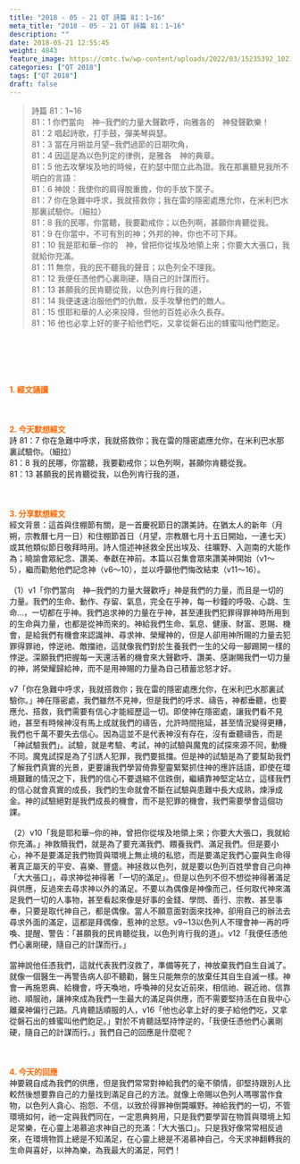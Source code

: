 ```yaml
---
title: "2018 - 05 - 21 QT 詩篇 81：1~16"
meta_title: "2018 - 05 - 21 QT 詩篇 81：1~16"
description: ""
date: 2018-05-21 12:55:45
weight: 4843
feature_image: https://cmtc.tw/wp-content/uploads/2022/03/15235392_10211799862337740_180693556567566654_o-1.webp
categories: ["QT 2018"]
tags: ["QT 2018"]
draft: false
---
```


<blockquote>詩篇 81：1~16<br />
81：1 你們當向　神─我們的力量大聲歡呼，向雅各的　神發聲歡樂！<br />
81：2 唱起詩歌，打手鼓，彈美琴與瑟。<br />
81：3 當在月朔並月望─我們過節的日期吹角，<br />
81：4 因這是為以色列定的律例，是雅各　神的典章。<br />
81：5 他去攻擊埃及地的時候，在約瑟中間立此為證。我在那裏聽見我所不明白的言語：<br />
81：6 神說：我使你的肩得脫重擔，你的手放下筐子。<br />
81：7 你在急難中呼求，我就搭救你；我在雷的隱密處應允你，在米利巴水那裏試驗你。（細拉）<br />
81：8 我的民哪，你當聽，我要勸戒你；以色列啊，甚願你肯聽從我。<br />
81：9 在你當中，不可有別的神；外邦的神，你也不可下拜。<br />
81：10 我是耶和華─你的　神，曾把你從埃及地領上來；你要大大張口，我就給你充滿。<br />
81：11 無奈，我的民不聽我的聲音；以色列全不理我。<br />
81：12 我便任憑他們心裏剛硬，隨自己的計謀而行。<br />
81：13 甚願我的民肯聽從我，以色列肯行我的道，<br />
81：14 我便速速治服他們的仇敵，反手攻擊他們的敵人。<br />
81：15 恨耶和華的人必來投降，但他的百姓必永久長存。<br />
81：16 他也必拿上好的麥子給他們吃，又拿從磐石出的蜂蜜叫他們飽足。</blockquote><br />
&nbsp;<br />
<br />
&nbsp;<br />
<br />
<span style="color: #ff6600;"><strong>1. </strong><strong>經文誦讀</strong></span><br />
<br />
<span style="color: #ff6600;"><strong> </strong></span><br />
<br />
<span style="color: #ff6600;"><strong>2. 今天默想</strong><strong>經文<br />
</strong></span>詩 81：7 你在急難中呼求，我就搭救你；我在雷的隱密處應允你，在米利巴水那裏試驗你。（細拉）<br />
81：8 我的民哪，你當聽，我要勸戒你；以色列啊，甚願你肯聽從我。<br />
81：13 甚願我的民肯聽從我，以色列肯行我的道，<br />
<br />
&nbsp;<br />
<br />
<span style="color: #ff6600;"><strong>3. 分享默想經文<br />
</strong></span>經文背景：這首與住棚節有關，是一首慶祝節日的讚美詩。在猶太人的新年（月朔，宗教曆七月一日）和住棚節首日（月望，宗教曆七月十五日開始，一連七天）或其他類似節日敬拜時用。詩人憶述神拯救全民出埃及、往曠野、入迦南的大能作為；曉諭會眾紀念、讚美、奉獻在神前。本篇以召集會眾來讚美神開始（v1～5），繼而勸勉他們記念神（v6～10），並以呼籲他們悔改結束（v11～16）。<br />
<br />
（1）v1「你們當向　神─我們的力量大聲歡呼」神是我們的力量，而且是一切的力量。我們的生命、動作、存留、氣息，完全在乎神，每一秒鐘的呼吸、心跳、生命…，一切都在乎神。我們追求神的力量在乎神，甚至連我們犯罪得罪神時所用到的生命與力量，也都是從神而來的。神給我們生命、氣息、健康、財富、恩賜、機會，是給我們有機會來認識神、尋求神、榮耀神的，但是人卻用神所賜的力量去犯罪得罪祂，悖逆祂、敵擋祂，這就像我們對於生養我們一生的父母一腳踢開一樣的悖逆。深願我們把握每一天還活著的機會來大聲歡呼、讚美、感謝賜我們一切力量的神，將榮耀歸給神，而不是用神賜的力量為自己積蓄忿怒才好。<br />
<br />
v7「你在急難中呼求，我就搭救你；我在雷的隱密處應允你，在米利巴水那裏試驗你。」神在隱密處，我們雖然不見神，但是我們的呼求、禱告，神都垂聽，也要應允、搭救，我們需要有信心才能經歷這一切。即使神在隱密處，讓我們看不見祂，甚至有時候神沒有馬上成就我們的禱告，允許時間拖延，甚至情況變得更糟，我們也千萬不要失去信心。因為這並不是代表神沒有存在，沒有垂聽禱告，而是「神試驗我們」。試驗，就是考驗、考試，神的試驗與魔鬼的試探來源不同，動機不同。魔鬼試探是為了引誘人犯罪，我們要抵擋。但是神的試驗是為了要幫助我們了解我們真實的光景，更要讓我們學習倚靠聖靈緊緊抓住神的應許話語，即使在環境艱難的情況之下，我們的信心不要退縮不信跌倒，繼續靠神堅定站立，這樣我們的信心就會真實的成長，我們的生命就會不斷在試驗與患難中長大成熟，煉淨成金。神的試驗絕對是我們成長的機會，而不是犯罪的機會，我們需要學會這個功課。<br />
<br />
（2）v10「我是耶和華─你的神，曾把你從埃及地領上來；你要大大張口，我就給你充滿。」神救贖我們，就是為了要充滿我們、餵養我們、滿足我們。但是要小心，神不是要滿足我們物質與環境上無止境的私慾，而是要滿足我們心靈與生命得著真正屬天的平安、喜樂、豐盛。神拯救以色列，就是要以色列百姓學會自己向神「大大張口」，尋求神從神得著「一切的滿足」。但是以色列不但不想從神得著滿足與供應，反過來去尋求神以外的滿足。不要以為偶像是神像而己，任何取代神來滿足我們一切的人事物，甚至看起來像是好事的金錢、學問、善行、宗教、甚至事奉，只要是取代神自己，都是偶像。當人不願意面對面來找神，卻用自己的辦法去尋求外面的滿足，這都是拜偶像，惹神的忿怒。v9~13以色列人不理會神一再的呼喚、提醒、警告：「甚願我的民肯聽從我，以色列肯行我的道」。v12「我便任憑他們心裏剛硬，隨自己的計謀而行。」<br />
<br />
當神說他任憑我們，這就代表我們沒救了，準備等死了，神放棄我們自生自滅了。就像一個醫生一再警告病人卻不聽勸，醫生只能無奈的放棄任其自生自滅一樣。神會一再施恩典、給機會，呼天喚地，呼喚神的兒女近前來，相信祂、親近祂、信靠祂、順服祂，讓神來成為我們一生最大的滿足與供應，而不需要堅持活在自我中心離棄神偏行己路。凡肯聽話順服的人，v16「他也必拿上好的麥子給他們吃，又拿從磐石出的蜂蜜叫他們飽足。」對於不肯聽話堅持悖逆的，「我便任憑他們心裏剛硬，隨自己的計謀而行。」我們自己的回應是什麼呢？<br />
<br />
&nbsp;<br />
<br />
<span style="color: #ff6600;"><strong>4. 今天的回應<br />
</strong></span>神要親自成為我們的供應，但是我們常常對神給我們的毫不領情，卻堅持跟別人比較然後想要靠自己的力量找到滿足自己的方法。就像上帝賜以色列人嗎哪當作食物，以色列人貪心、抱怨、不信，以致於得罪神倒斃曠野。神給我們的一切，不管環境如何，祂一定與我們同在，一定恩典夠用，只是我們要學習在物質與環境上知足常樂，在心靈上渴慕追求神自己的充滿：「大大張口」。只是我好像常常相反過來，在環境物質上總是不知滿足，在心靈上總是不渴慕神自己，今天求神翻轉我的生命與喜好，以神為樂，為我最大的滿足，阿們！<br />
<br />
&nbsp;
        